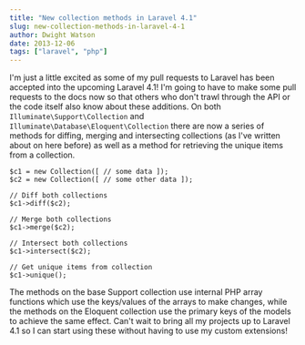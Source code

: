 ```yaml
---
title: "New collection methods in Laravel 4.1"
slug: new-collection-methods-in-laravel-4-1
author: Dwight Watson
date: 2013-12-06
tags: ["laravel", "php"]
---
```


I'm just a little excited as some of my pull requests to Laravel has been accepted into the upcoming Laravel 4.1! I'm going to have to make some pull requests to the docs now so that others who don't trawl through the API or the code itself also know about these additions. On both `Illuminate\Support\Collection` and `Illuminate\Database\Eloquent\Collection` there are now a series of methods for diffing, merging and intersecting collections (as I've written about on here before) as well as a method for retrieving the unique items from a collection.

    $c1 = new Collection([ // some data ]);
    $c2 = new Collection([ // some other data ]);

    // Diff both collections
    $c1->diff($c2);

    // Merge both collections
    $c1->merge($c2);

    // Intersect both collections
    $c1->intersect($c2);

    // Get unique items from collection
    $c1->unique();

The methods on the base Support collection use internal PHP array functions which use the keys/values of the arrays to make changes, while the methods on the Eloquent collection use the primary keys of the models to achieve the same effect. Can't wait to bring all my projects up to Laravel 4.1 so I can start using these without having to use my custom extensions!
